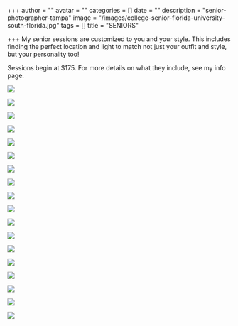 +++
author = ""
avatar = ""
categories = []
date = ""
description = "senior-photographer-tampa"
image = "/images/college-senior-florida-university-south-florida.jpg"
tags = []
title = "SENIORS"

+++
My senior sessions are customized to you and your style. This includes finding the perfect location and light to match not just your outfit and style, but your personality too!

Sessions begin at $175.  For more details on what they include, see my info page.

![](/images/tampa-senior-guys.jpg)

![](/images/tampa-bay-senior-girls.jpg)

![](/images/tampa-senior-session.jpg)

![](/images/senior-session-photos.jpg)

![](/images/tampa-senior-girls.jpg)

![](/images/tampa-senior-guys-photographer.jpg)

![](/images/tampa-senior-photog-session.jpg)

![](/images/tampa-traveling-senior-photographer.jpg)

![](/images/tampa-bay-highschool-senior-photographer.jpg)

![](/images/2021-2022-senior-photographer.jpg)

![](/images/tampa-highschool-senior-photos.jpg)

![](/images/tampa-highschool-senior-photographer.jpg)

![](/images/tampa-bay-highschool-seniors.jpg)

![](/images/tampa-senior-photographer.jpg)

![](/images/tampa-senior-photos.jpg)

![](/images/tampa-bay-senior-session.jpg)

![](/images/tampa-senior-photographer-senior-girls.jpg)

![](/images/tampa-senior-photographer-senior-guys.jpg)